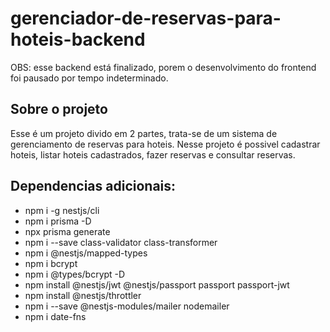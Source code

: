 # gerenciador-de-reservas-para-hoteis-backend

OBS: esse backend está finalizado, porem o desenvolvimento do frontend foi pausado por tempo indeterminado.

## Sobre o projeto
Esse é um projeto divido em 2 partes, trata-se de um sistema de gerenciamento de reservas para hoteis. Nesse projeto é possivel cadastrar hoteis, listar hoteis cadastrados, fazer reservas e consultar reservas.

## Dependencias adicionais:
- npm i -g nestjs/cli
- npm i prisma -D
- npx prisma generate
- npm i --save class-validator class-transformer
- npm i @nestjs/mapped-types
- npm i bcrypt
- npm i @types/bcrypt -D
- npm install @nestjs/jwt @nestjs/passport passport passport-jwt
- npm install @nestjs/throttler
- npm i --save @nestjs-modules/mailer nodemailer
- npm i date-fns
